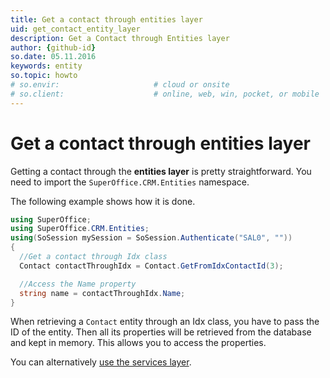 ```yaml
---
title: Get a contact through entities layer
uid: get_contact_entity_layer
description: Get a Contact through Entities layer
author: {github-id}
so.date: 05.11.2016
keywords: entity
so.topic: howto
# so.envir:                     # cloud or onsite
# so.client:                    # online, web, win, pocket, or mobile
---
```


# Get a contact through entities layer

Getting a contact through the **entities layer** is pretty straightforward. You need to import the `SuperOffice.CRM.Entities` namespace.

The following example shows how it is done.

```csharp
using SuperOffice;
using SuperOffice.CRM.Entities;
using(SoSession mySession = SoSession.Authenticate("SAL0", ""))
{
  //Get a contact through Idx class
  Contact contactThroughIdx = Contact.GetFromIdxContactId(3);

  //Access the Name property
  string name = contactThroughIdx.Name;
}
```

When retrieving a `Contact` entity through an Idx class, you have to pass the ID of the entity. Then all its properties will be retrieved from the database and kept in memory. This allows you to access the properties.

You can alternatively [use the services layer][1].

<!-- Referenced links -->
[1]: ../services/get-contact-via-services-layer.md

